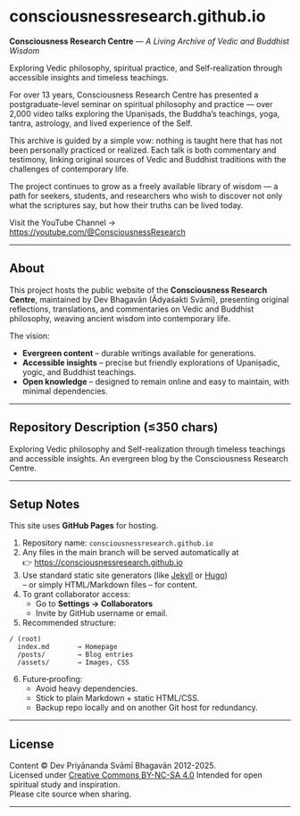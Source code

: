 # consciousnessresearch.github.io
**Consciousness Research Centre** — *A Living Archive of Vedic and Buddhist Wisdom*

Exploring Vedic philosophy, spiritual practice, and Self-realization through accessible insights and timeless teachings.

For over 13 years, Consciousness Research Centre has presented a postgraduate-level seminar on spiritual philosophy and practice — over 2,000 video talks exploring the Upaniṣads, the Buddha’s teachings, yoga, tantra, astrology, and lived experience of the Self.

This archive is guided by a simple vow: nothing is taught here that has not been personally practiced or realized. Each talk is both commentary and testimony, linking original sources of Vedic and Buddhist traditions with the challenges of contemporary life.

The project continues to grow as a freely available library of wisdom — a path for seekers, students, and researchers who wish to discover not only what the scriptures say, but how their truths can be lived today.

Visit the YouTube Channel → https://youtube.com/@ConsciousnessResearch

---

## About

This project hosts the public website of the **Consciousness Research Centre**, maintained by Dev Bhagavān (Ādyaśakti Svāmī), presenting original reflections, translations, and commentaries on Vedic and Buddhist philosophy, weaving ancient wisdom into contemporary life.  

The vision:  
- **Evergreen content** – durable writings available for generations.  
- **Accessible insights** – precise but friendly explorations of Upaniṣadic, yogic, and Buddhist teachings.  
- **Open knowledge** – designed to remain online and easy to maintain, with minimal dependencies.

---

## Repository Description (≤350 chars)

Exploring Vedic philosophy and Self-realization through timeless teachings and accessible insights. An evergreen blog by the Consciousness Research Centre.

---

## Setup Notes

This site uses **GitHub Pages** for hosting.  

1. Repository name: `consciousnessresearch.github.io`  
2. Any files in the main branch will be served automatically at  
   👉 https://consciousnessresearch.github.io  
3. Use standard static site generators (like [Jekyll](https://jekyllrb.com) or [Hugo](https://gohugo.io))  
   – or simply HTML/Markdown files – for content.  
4. To grant collaborator access:  
   - Go to **Settings → Collaborators**  
   - Invite by GitHub username or email.  
5. Recommended structure:  

```
/ (root)
  index.md       → Homepage
  /posts/        → Blog entries
  /assets/       → Images, CSS
```

6. Future‑proofing:  
   - Avoid heavy dependencies.  
   - Stick to plain Markdown + static HTML/CSS.  
   - Backup repo locally and on another Git host for redundancy.

---

## License

Content © Dev Priyānanda Svāmī Bhagavān 2012-2025.  
Licensed under [Creative Commons BY-NC-SA 4.0](https://creativecommons.org/licenses/by-nc-sa/4.0/)
Intended for open spiritual study and inspiration.  
Please cite source when sharing.

---
